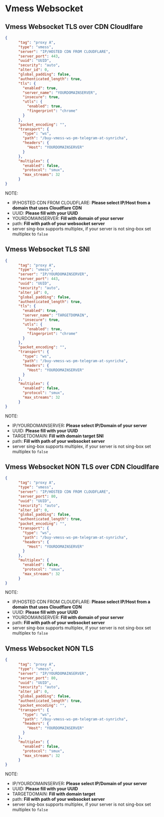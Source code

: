 # Vmess Websocket
## Vmess Websocket TLS over CDN Cloudlfare
```json
{
      "tag": "proxy A",
      "type": "vmess",
      "server": "IP/HOSTED CDN FROM CLOUDFLARE",
      "server_port": 443,
      "uuid": "UUID",
      "security": "auto",
      "alter_id": 0,
      "global_padding": false,
      "authenticated_length": true,
      "tls": {
        "enabled": true,
        "server_name": "YOURDOMAINSERVER",
        "insecure": true,
        "utls": {
          "enabled": true,
          "fingerprint": "chrome"
        }
      },
      "packet_encoding": "",
      "transport": {
        "type": "ws",
        "path": "/buy-vmess-ws-pm-telegram-at-synricha",
        "headers": {
          "Host": "YOURDOMAINSERVER"
        }
      },
      "multiplex": {
        "enabled": false,
        "protocol": "smux",
        "max_streams": 32
      }
}
```
NOTE:
- IP/HOSTED CDN FROM CLOUDFLARE: **Please select IP/Host from a domain that uses Cloudflare CDN**
- UUID: **Please fill with your UUID**
- YOURDOMAINSERVER: **Fill with domain of your server**
- path: **Fill with path of your websocket server**
- server sing-box supports multiplex, if your server is not sing-box set multiplex to `false`

## Vmess Websocket TLS SNI
```json
{
      "tag": "proxy A",
      "type": "vmess",
      "server": "IP/YOURDOMAINSERVER",
      "server_port": 443,
      "uuid": "UUID",
      "security": "auto",
      "alter_id": 0,
      "global_padding": false,
      "authenticated_length": true,
      "tls": {
        "enabled": true,
        "server_name": "TARGETDOMAIN",
        "insecure": true,
        "utls": {
          "enabled": true,
          "fingerprint": "chrome"
        }
      },
      "packet_encoding": "",
      "transport": {
        "type": "ws",
        "path": "/buy-vmess-ws-pm-telegram-at-synricha",
        "headers": {
          "Host": "YOURDOMAINSERVER"
        }
      },
      "multiplex": {
        "enabled": false,
        "protocol": "smux",
        "max_streams": 32
      }
}
```
NOTE:
- IP/YOURDOMAINSERVER: **Please select IP/Domain of your server**
- UUID: **Please fill with your UUID**
- TARGETDOMAIN: **Fill with domain target SNI**
- path: **Fill with path of your websocket server**
- server sing-box supports multiplex, if your server is not sing-box set multiplex to `false`

## Vmess Websocket NON TLS over CDN Cloudlfare
```json
{
      "tag": "proxy A",
      "type": "vmess",
      "server": "IP/HOSTED CDN FROM CLOUDFLARE",
      "server_port": 80,
      "uuid": "UUID",
      "security": "auto",
      "alter_id": 0,
      "global_padding": false,
      "authenticated_length": true,
      "packet_encoding": "",
      "transport": {
        "type": "ws",
        "path": "/buy-vmess-ws-pm-telegram-at-synricha",
        "headers": {
          "Host": "YOURDOMAINSERVER"
        }
      },
      "multiplex": {
        "enabled": false,
        "protocol": "smux",
        "max_streams": 32
      }
}
```
NOTE:
- IP/HOSTED CDN FROM CLOUDFLARE: **Please select IP/Host from a domain that uses Cloudflare CDN**
- UUID: **Please fill with your UUID**
- YOURDOMAINSERVER: **Fill with domain of your server**
- path: **Fill with path of your websocket server**
- server sing-box supports multiplex, if your server is not sing-box set multiplex to `false`

## Vmess Websocket NON TLS
```json
{
      "tag": "proxy A",
      "type": "vmess",
      "server": "IP/YOURDOMAINSERVER",
      "server_port": 80,
      "uuid": "UUID",
      "security": "auto",
      "alter_id": 0,
      "global_padding": false,
      "authenticated_length": true,
      "packet_encoding": "",
      "transport": {
        "type": "ws",
        "path": "/buy-vmess-ws-pm-telegram-at-synricha",
        "headers": {
          "Host": "YOURDOMAINSERVER"
        }
      },
      "multiplex": {
        "enabled": false,
        "protocol": "smux",
        "max_streams": 32
      }
}
```
NOTE:
- IP/YOURDOMAINSERVER: **Please select IP/Domain of your server**
- UUID: **Please fill with your UUID**
- TARGETDOMAIN: **Fill with domain target**
- path: **Fill with path of your websocket server**
- server sing-box supports multiplex, if your server is not sing-box set multiplex to `false`